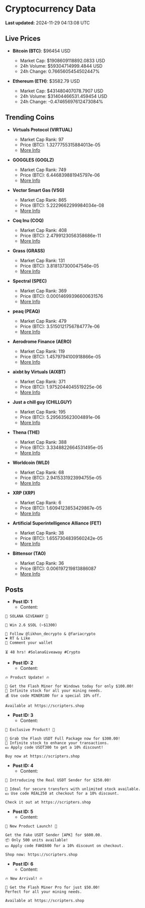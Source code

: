 # Cryptocurrency Data

**Last updated:** 2024-11-29 04:13:08 UTC

## Live Prices
- **Bitcoin (BTC)**: $96454 USD
  - Market Cap: $1908609118892.0833 USD
  - 24h Volume: $59304714999.4844 USD
  - 24h Change: 0.7665605454502447%

- **Ethereum (ETH)**: $3582.79 USD
  - Market Cap: $431480407078.7907 USD
  - 24h Volume: $31404466531.459454 USD
  - 24h Change: -0.47465697612473084%

## Trending Coins
- **Virtuals Protocol (VIRTUAL)**
  - Market Cap Rank: 97
  - Price (BTC): 1.3277755315884013e-05
  - [More Info](https://www.coingecko.com/en/coins/virtual-protocol)

- **GOGGLES (GOGLZ)**
  - Market Cap Rank: 749
  - Price (BTC): 6.446839881945797e-06
  - [More Info](https://www.coingecko.com/en/coins/goggles)

- **Vector Smart Gas (VSG)**
  - Market Cap Rank: 865
  - Price (BTC): 5.2229662299984034e-08
  - [More Info](https://www.coingecko.com/en/coins/vector-smart-gas)

- **Coq Inu (COQ)**
  - Market Cap Rank: 408
  - Price (BTC): 2.4799123056358686e-11
  - [More Info](https://www.coingecko.com/en/coins/coq-inu)

- **Grass (GRASS)**
  - Market Cap Rank: 131
  - Price (BTC): 3.818137300047546e-05
  - [More Info](https://www.coingecko.com/en/coins/grass)

- **Spectral (SPEC)**
  - Market Cap Rank: 369
  - Price (BTC): 0.00014699396600631576
  - [More Info](https://www.coingecko.com/en/coins/spectral)

- **peaq (PEAQ)**
  - Market Cap Rank: 479
  - Price (BTC): 3.5150121756784777e-06
  - [More Info](https://www.coingecko.com/en/coins/peaq)

- **Aerodrome Finance (AERO)**
  - Market Cap Rank: 119
  - Price (BTC): 1.4579794100918866e-05
  - [More Info](https://www.coingecko.com/en/coins/aerodrome-finance)

- **aixbt by Virtuals (AIXBT)**
  - Market Cap Rank: 371
  - Price (BTC): 1.9752044045519225e-06
  - [More Info](https://www.coingecko.com/en/coins/aixbt-by-virtuals)

- **Just a chill guy (CHILLGUY)**
  - Market Cap Rank: 195
  - Price (BTC): 5.295635623004891e-06
  - [More Info](https://www.coingecko.com/en/coins/just-a-chill-guy)

- **Thena (THE)**
  - Market Cap Rank: 388
  - Price (BTC): 3.3348822664531495e-05
  - [More Info](https://www.coingecko.com/en/coins/thena)

- **Worldcoin (WLD)**
  - Market Cap Rank: 68
  - Price (BTC): 2.9415331923994755e-05
  - [More Info](https://www.coingecko.com/en/coins/worldcoin)

- **XRP (XRP)**
  - Market Cap Rank: 6
  - Price (BTC): 1.6094123853429867e-05
  - [More Info](https://www.coingecko.com/en/coins/xrp)

- **Artificial Superintelligence Alliance (FET)**
  - Market Cap Rank: 38
  - Price (BTC): 1.6557304839560242e-05
  - [More Info](https://www.coingecko.com/en/coins/artificial-superintelligence-alliance)

- **Bittensor (TAO)**
  - Market Cap Rank: 36
  - Price (BTC): 0.006197219813886087
  - [More Info](https://www.coingecko.com/en/coins/bittensor)

## Posts
- **Post ID: 1**
  - Content:
```
🚀 SOLANA GIVEAWAY 🚀

🎁 Win 2.6 $SOL (~$1300)

🤝 Follow @likhon_decrypto & @fariacrypto
❤️ RT & Like
💬 Comment your wallet

⏳ 48 hrs! #SolanaGiveaway #Crypto
```

- **Post ID: 2**
  - Content:
```
🔥 Product Update! 🔥

🚀 Get the Flash Miner for Windows today for only $100.00!
🔋 Infinite stock for all your mining needs.
💰 Use code MINER100 for a special 10% off.

Available at https://scripters.shop
```

- **Post ID: 3**
  - Content:
```
🎁 Exclusive Product! 🎁

💸 Grab the Flash USDT Full Package now for $300.00!
🎉 Infinite stock to enhance your transactions.
💵 Apply code USDT300 to get a 10% discount!

Buy now at https://scripters.shop
```

- **Post ID: 4**
  - Content:
```
💎 Introducing the Real USDT Sender for $250.00!

💼 Ideal for secure transfers with unlimited stock available.
💵 Use code REAL250 at checkout for a 10% discount.

Check it out at https://scripters.shop
```

- **Post ID: 5**
  - Content:
```
🚀 New Product Launch! 🚀

Get the Fake USDT Sender [APK] for $600.00.
📦 Only 500 units available!
💵 Apply code FAKE600 for a 10% discount on checkout.

Shop now: https://scripters.shop
```

- **Post ID: 6**
  - Content:
```
🔥 New Arrival! 🔥

💸 Get the Flash Miner Pro for just $50.00!
Perfect for all your mining needs.

Available at https://scripters.shop
```

